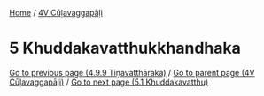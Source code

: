 
[Home](/) / [4V Cūḷavaggapāḷi](../4V.md)

# 5 Khuddakavatthukkhandhaka


[Go to previous page (4.9.9 Tiṇavatthāraka)](4/4.9/4.9.9.md) / [Go to parent page (4V Cūḷavaggapāḷi)](0.md) / [Go to next page (5.1 Khuddakavatthu)](5/5.1.md)


